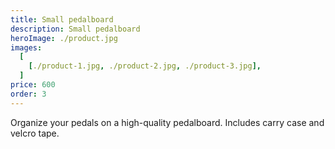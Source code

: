 ```yaml
---
title: Small pedalboard
description: Small pedalboard 
heroImage: ./product.jpg
images:
  [
    [./product-1.jpg, ./product-2.jpg, ./product-3.jpg],
  ]
price: 600
order: 3
---
```


Organize your pedals on a high-quality pedalboard. 
Includes carry case and velcro tape.


